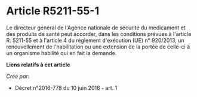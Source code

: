# Article R5211-55-1

Le directeur général de l'Agence nationale de sécurité du médicament et des produits de santé peut accorder, dans les
conditions prévues à l'article R. 5211-55 et à l'article 4 du règlement d'exécution (UE) n° 920/2013, un renouvellement de
l'habilitation ou une extension de la portée de celle-ci à un organisme habilité qui en fait la demande.

**Liens relatifs à cet article**

_Créé par_:

  - Décret n°2016-778 du 10 juin 2016 - art. 1
